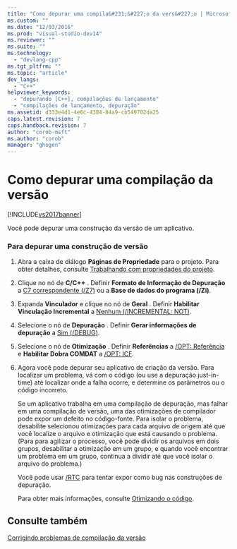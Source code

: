 ```yaml
---
title: "Como depurar uma compila&#231;&#227;o da vers&#227;o | Microsoft Docs"
ms.custom: ""
ms.date: "12/03/2016"
ms.prod: "visual-studio-dev14"
ms.reviewer: ""
ms.suite: ""
ms.technology: 
  - "devlang-cpp"
ms.tgt_pltfrm: ""
ms.topic: "article"
dev_langs: 
  - "C++"
helpviewer_keywords: 
  - "depurando [C++], compilações de lançamento"
  - "compilações de lançamento, depuração"
ms.assetid: d333e4d1-4e6c-4384-84a9-cb549702da25
caps.latest.revision: 7
caps.handback.revision: 7
author: "corob-msft"
ms.author: "corob"
manager: "ghogen"
---
```

# Como depurar uma compila&#231;&#227;o da vers&#227;o
[!INCLUDE[vs2017banner](../../assembler/inline/includes/vs2017banner.md)]

Você pode depurar uma construção da versão de um aplicativo.  
  
### Para depurar uma construção de versão  
  
1.  Abra a caixa de diálogo **Páginas de Propriedade** para o projeto.  Para obter detalhes, consulte [Trabalhando com propriedades do projeto](../../ide/working-with-project-properties.md).  
  
2.  Clique no nó de **C\/C\+\+** .  Definir **Formato de Informação de Depuração** a [C7 correspondente \(\/Z7\)](../Topic/-Z7,%20-Zi,%20-ZI%20\(Debug%20Information%20Format\).md) ou a **Base de dados do programa \(\/Zi\)**.  
  
3.  Expanda **Vinculador** e clique no nó de **Geral** .  Definir **Habilitar Vinculação Incremental** a [Nenhum \(\/INCREMENTAL: NOT\)](../../build/reference/incremental-link-incrementally.md).  
  
4.  Selecione o nó de **Depuração** .  Definir **Gerar informações de depuração** a [Sim \(\/DEBUG\)](../../build/reference/debug-generate-debug-info.md).  
  
5.  Selecione o nó de **Otimização** .  Definir **Referências** a [\/OPT: Referência](../../build/reference/opt-optimizations.md) e **Habilitar Dobra COMDAT** a [\/OPT: ICF](../../build/reference/opt-optimizations.md).  
  
6.  Agora você pode depurar seu aplicativo de criação da versão.  Para localizar um problema, vá com o código \(ou use a depuração just\-in\-time\) até localizar onde a falha ocorre, e determine os parâmetros ou o código incorreto.  
  
     Se um aplicativo trabalha em uma compilação de depuração, mas falhar em uma compilação de versão, uma das otimizações de compilador pode expor um defeito no código\-fonte.  Para isolar o problema, desabilite selecionou otimizações para cada arquivo de origem até que você localize o arquivo e otimização que está causando o problema. \(Para para agilizar o processo, você pode dividir os arquivos em dois grupos, desabilitar a otimização em um grupo, e quando você encontrar um problema em um grupo, continua a dividir até que você isolar o arquivo do problema.\)  
  
     Você pode usar [\/RTC](../../build/reference/rtc-run-time-error-checks.md) para tentar expor como bug nas construções de depuração.  
  
     Para obter mais informações, consulte [Otimizando o código](../../build/reference/optimizing-your-code.md).  
  
## Consulte também  
 [Corrigindo problemas de compilação da versão](../../build/reference/fixing-release-build-problems.md)